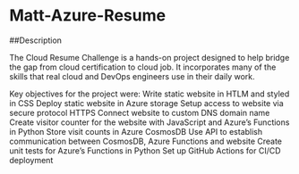 # Matt-Azure-Resume

##Description

The Cloud Resume Challenge is a hands-on project designed to help bridge the gap from cloud certification to cloud job. It incorporates many of the skills that real cloud and DevOps engineers use in their daily work.

Key objectives for the project were:
  Write static website in HTLM and styled in CSS
  Deploy static website in Azure storage
  Setup access to website via secure protocol HTTPS
  Connect website to custom DNS domain name
  Create visitor counter for the website with JavaScript and Azure’s Functions in Python
  Store visit counts in Azure CosmosDB
  Use API to establish communication between CosmosDB, Azure Functions and website
  Create unit tests for Azure’s Functions in Python
  Set up GitHub Actions for CI/CD deployment
